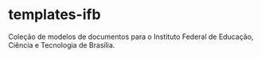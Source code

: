 # templates-ifb
Coleção de modelos de documentos para o Instituto Federal de Educação, Ciência e Tecnologia de Brasília.
